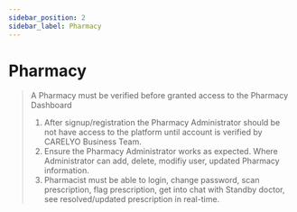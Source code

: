 ```yaml
---
sidebar_position: 2
sidebar_label: Pharmacy
---
```


# Pharmacy
> A Pharmacy must be verified before granted access to the Pharmacy Dashboard
> 1. After signup/registration the Pharmacy Administrator should be not have access to the platform until account is verified by CARELYO Business Team.
> 2. Ensure the Pharmacy Administrator works as expected. Where Administrator can add, delete, modifiy user, updated Pharmacy information.
> 3. Pharmacist must be able to login, change password, scan prescription, flag prescription, get into chat with Standby doctor, see resolved/updated prescription in real-time.

